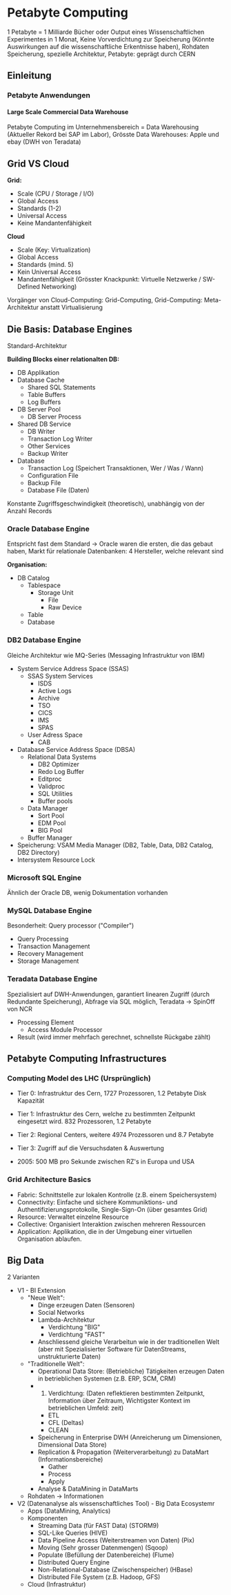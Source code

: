 # Petabyte Computing
1 Petabyte = 1 Milliarde Bücher oder Output eines Wissenschaftlichen Experimentes in 1 Monat, Keine Vorverdichtung zur Speicherung (Könnte Auswirkungen auf die wissenschaftliche Erkentnisse haben), Rohdaten Speicherung, spezielle Architektur, Petabyte: geprägt durch CERN


## Einleitung
### Petabyte Anwendungen

#### Large Scale Commercial Data Warehouse
Petabyte Computing im Unternehmensbereich = Data Warehousing (Aktueller Rekord bei SAP im Labor), Grösste Data Warehouses: Apple und ebay (DWH von Teradata)


## Grid VS Cloud
**Grid:**
- Scale (CPU / Storage / I/O)
- Global Access
- Standards (1-2)
- Universal Access
- Keine Mandantenfähigkeit

**Cloud**
- Scale (Key: Virtualization)
- Global Access
- Standards (mind. 5)
- Kein Universal Access
- Mandantenfähigkeit (Grösster Knackpunkt: Virtuelle Netzwerke / SW-Defined Networking)


Vorgänger von Cloud-Computing: Grid-Computing, Grid-Computing: Meta-Architektur anstatt Virtualisierung

## Die Basis: Database Engines
Standard-Architektur

**Building Blocks einer relationalten DB:**
  - DB Applikation
  - Database Cache
    - Shared SQL Statements
    - Table Buffers
    - Log Buffers
  - DB Server Pool
    - DB Server Process
  - Shared DB Service
    - DB Writer
    - Transaction Log Writer
    - Other Services
    - Backup Writer
  - Database
    - Transaction Log (Speichert Transaktionen, Wer / Was / Wann)
    - Configuration File
    - Backup File
    - Database File (Daten)

Konstante Zugriffsgeschwindigkeit (theoretisch), unabhängig von der Anzahl Records


### Oracle Database Engine
Entspricht fast dem Standard -> Oracle waren die ersten, die das gebaut haben, Markt für relationale Datenbanken: 4 Hersteller, welche relevant sind

**Organisation:**
  - DB Catalog
    - Tablespace
      - Storage Unit
        - File
        - Raw Device
    - Table
    - Database

### DB2 Database Engine
Gleiche Architektur wie MQ-Series (Messaging Infrastruktur von IBM)

  - System Service Address Space (SSAS)
    - SSAS System Services
      - ISDS
      - Active Logs
      - Archive
      - TSO
      - CICS
      - IMS
      - SPAS
    - User Adress Space
      - CAB
  - Database Service Address Space (DBSA)
    - Relational Data Systems
      - DB2 Optimizer
      - Redo Log Buffer
      - Editproc
      - Validproc
      - SQL Utilities
      - Buffer pools
    - Data Manager
      - Sort Pool
      - EDM Pool
      - BIG Pool
    - Buffer Manager
  - Speicherung: VSAM Media Manager (DB2, Table, Data, DB2 Catalog, DB2 Directory)
  - Intersystem Resource Lock


### Microsoft SQL Engine
Ähnlich der Oracle DB, wenig Dokumentation vorhanden


### MySQL Database Engine
Besonderheit: Query processor ("Compiler")

 - Query Processing
 - Transaction Management
 - Recovery Management
 - Storage Management

### Teradata Database Engine
Spezialisiert auf DWH-Anwendungen, garantiert linearen Zugriff (durch Redundante Speicherung), Abfrage via SQL möglich, Teradata -> SpinOff von NCR

  - Processing Element
    - Access Module Processor
  - Result (wird immer mehrfach gerechnet, schnellste Rückgabe zählt)


## Petabyte Computing Infrastructures

### Computing Model des LHC (Ursprünglich)
  - Tier 0: Infrastruktur des Cern, 1727 Prozessoren, 1.2 Petabyte Disk Kapazität
  - Tier 1: Infrastruktur des Cern, welche zu bestimmten Zeitpunkt eingesetzt wird. 832 Prozessoren, 1.2 Petabyte
  - Tier 2: Regional Centers, weitere 4974 Prozessoren und 8.7 Petabyte
  - Tier 3: Zugriff auf die Versuchsdaten & Auswertung

  - 2005: 500 MB pro Sekunde zwischen RZ's in Europa und USA

### Grid Architecture Basics

  - Fabric: Schnittstelle zur lokalen Kontrolle (z.B. einem Speichersystem)
  - Connectivity: Einfache und sichere Kommuniktions- und Authentifizierungsprotokolle, Single-Sign-On (über gesamtes Grid)
  - Resource: Verwaltet einzelne Resource
  - Collective: Organisiert Interaktion zwischen mehreren Ressourcen
  - Application: Applikation, die in der Umgebung einer virtuellen Organisation ablaufen.



## Big Data
2 Varianten

  - V1 - BI Extension
    - "Neue Welt":
      - Dinge erzeugen Daten (Sensoren)
      - Social Networks
      - Lambda-Architektur
        - Verdichtung "BIG"
        - Verdichtung "FAST"
      - Anschliessend gleiche Verarbeitun wie in der traditionellen Welt (aber mit Spezialisierter Software für DatenStreams, unstrukturierte Daten)
    - "Traditionelle Welt":
      - Operational Data Store: (Betriebliche) Tätigkeiten erzeugen Daten in betrieblichen Systemen (z.B. ERP, SCM, CRM)
      - 1. Verdichtung: (Daten reflektieren bestimmten Zeitpunkt, Information über Zeitraum, Wichtigster Kontext im betrieblichen Umfeld: zeit)
        - ETL
        - CFL (Deltas)
        - CLEAN
      - Speicherung in Enterprise DWH (Anreicherung um Dimensionen, Dimensional Data Store)
      - Replication & Propagation (Weiterverarbeitung) zu DataMart (Informationsbereiche)
        - Gather
        - Process
        - Apply
      - Analyse & DataMining in DataMarts
    - Rohdaten -> Informationen
  - V2 (Datenanalyse als wissenschaftliches Tool) - Big Data Ecosystemr
    - Apps (DataMining, Analytics)
    - Komponenten
      - Streaming Data (für FAST Data) (STORM9)
      - SQL-Like Queries (HIVE)
      - Data Pipeline Access (Weiterstreamen von Daten) (Pix)
      - Moving (Sehr grosser Datenmengen) (Sqoop)
      - Populate (Befüllung der Datenbereiche) (Flume)
      - Distributed Query Engine
      - Non-Relational-Database (Zwischenspeicher) (HBase)
      - Distributed File System (z.B. Hadoop, GFS)
    - Cloud (Infrastruktur)

